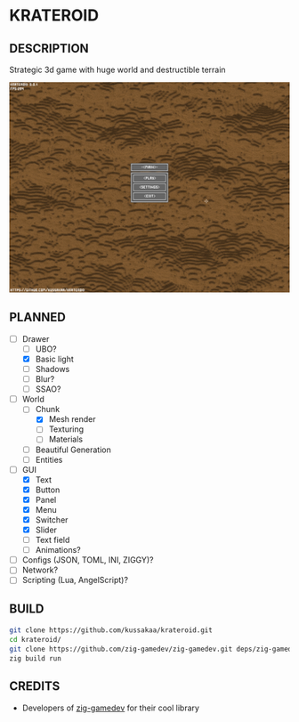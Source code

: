 # KRATEROID

## DESCRIPTION

Strategic 3d game with huge world and destructible terrain

![Главное меню](screenshot.png)

## PLANNED

* [ ] Drawer
  * [ ] UBO?
  * [x] Basic light
  * [ ] Shadows
  * [ ] Blur?
  * [ ] SSAO?
* [ ] World 
  * [ ] Chunk
    * [x] Mesh render
	* [ ] Texturing
	* [ ] Materials
  * [ ] Beautiful Generation
  * [ ] Entities
* [ ] GUI
  * [x] Text
  * [x] Button
  * [x] Panel
  * [x] Menu
  * [x] Switcher
  * [x] Slider
  * [ ] Text field
  * [ ] Animations?
* [ ] Configs (JSON, TOML, INI, ZIGGY)?
* [ ] Network?
* [ ] Scripting (Lua, AngelScript)?

## BUILD

```bash
git clone https://github.com/kussakaa/krateroid.git
cd krateroid/
git clone https://github.com/zig-gamedev/zig-gamedev.git deps/zig-gamedev/
zig build run

```

## CREDITS
- Developers of [zig-gamedev](https://github.com/michal-z/zig-gamedev) for their cool library 
